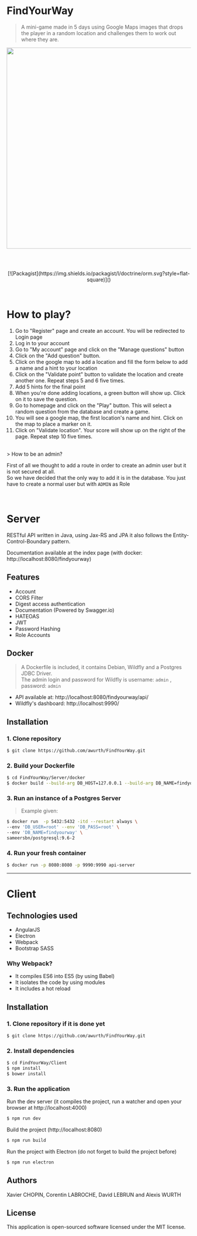# FindYourWay
> A mini-game made in 5 days using Google Maps images that drops the player in a random location and challenges them to work out where they are.

<p align="center"><img style="margin-bottom:3em;" width="550px"src="http://geoawesomeness.com/wp-content/uploads/2015/08/GeoGuessr-image-Geoawesomeness.jpg">
<br> <br>
[![Packagist](https://img.shields.io/packagist/l/doctrine/orm.svg?style=flat-square)]()  
</p>  <br>

# How to play?
1. Go to "Register" page and create an account. You will be redirected to Login page
2. Log in to your account
3. Go to "My account" page and click on the "Manage questions" button
4. Click on the "Add question" button.
5. Click on the google map to add a location and fill the form below to add a name and a hint to your location
6. Click on the "Validate point" button to validate the location and create another one. Repeat steps 5 and 6 five times.
7. Add 5 hints for the final point
8. When you're done adding locations, a green button will show up. Click on it to save the question.
9. Go to homepage and click on the "Play" button. This will select a random question from the database and create a game.
10. You will see a google map, the first location's name and hint. Click on the map to place a marker on it.
11. Click on "Validate location". Your score will show up on the right of the page. Repeat step 10 five times.
<br/>
> How to be an admin?

First of all we thought to add a route in order to create an admin user but it is not secured at all. <br/>
So we have decided that the only way to add it is in the database. You just have to create a normal user but with `ADMIN` as Role

<br/>

# Server
RESTful API written in Java, using Jax-RS and JPA it also follows the Entity-Control-Boundary pattern.

Documentation available at the index page (with docker: http://localhost:8080/findyourway)

## Features
- Account
- CORS Filter
- Digest access authentication
- Documentation (Powered by Swagger.io)
- HATEOAS
- JWT
- Password Hashing
- Role Accounts

## Docker
> A Dockerfile is included, it contains Debian, Wildfly and a Postgres JDBC Driver. <br/>
The admin login and password for Wildfly is username: `admin` , password: `admin`

- API available at:  http://localhost:8080/findyourway/api/
- Wildfly's dashboard:  http://localhost:9990/

## Installation
### 1. Clone repository
``` bash
$ git clone https://github.com/awurth/FindYourWay.git
```

### 2. Build your Dockerfile
``` bash
$ cd FindYourWay/Server/docker
$ docker build --build-arg DB_HOST=127.0.0.1 --build-arg DB_NAME=findyourway --build-arg DB_USER=root --build-arg DB_PASS=root --tag api-server .
```

### 3. Run an instance of a Postgres Server
> Example given:

``` bash
$ docker run  -p 5432:5432 -itd --restart always \
--env 'DB_USER=root' --env 'DB_PASS=root' \
--env 'DB_NAME=findyourway' \
sameersbn/postgresql:9.6-2
```
### 4. Run your fresh container
``` bash
$ docker run -p 8080:8080 -p 9990:9990 api-server
```

<hr>

# Client

## Technologies used
- AngularJS
- Electron
- Webpack
- Bootstrap SASS

### Why Webpack?
- It compiles ES6 into ES5 (by using Babel)
- It isolates the code by using modules
- It includes a hot reload

## Installation
### 1. Clone repository if it is done yet
``` bash
$ git clone https://github.com/awurth/FindYourWay.git
```

### 2. Install dependencies
``` bash
$ cd FindYourWay/Client
$ npm install
$ bower install
```

### 3. Run the application

Run the dev server (it compiles the project, run a watcher and open your browser at http://localhost:4000)
``` bash
$ npm run dev
```

Build the project (http://localhost:8080)
``` bash
$ npm run build
```

Run the project with Electron (do not forget to build the project before)
``` bash
$ npm run electron
```

## Authors
Xavier CHOPIN, Corentin LABROCHE, David LEBRUN and Alexis WURTH

## License
This application is open-sourced software licensed under the MIT license.
